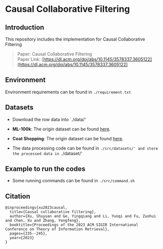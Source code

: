 # Causal Collaborative Filtering

## Introduction
This repository includes the implementation for Causal Collaborative Filtering

> Paper: Causal Collaborative Filtering <br>
> Paper Link: [https://dl.acm.org/doi/abs/10.1145/3578337.3605122](https://dl.acm.org/doi/abs/10.1145/3578337.3605122)

## Environment

Environment requirements can be found in `./requirement.txt`

## Datasets
- Download the row data into `./data/'
  
- **ML-100k**: The origin dataset can be found [here](https://grouplens.org/datasets/movielens/100k/). 

- **Coat Shopping**: The origin dataset can be found [here](https://www.cs.cornell.edu/~schnabts/mnar/).

- The data processing code can be found in `./src/datasets/' and store the processed data in `./dataset/'

## Example to run the codes

- Some running commands can be found in `./src/command.sh`

## Citation

```
@inproceedings{xu2023causal,
  title={Causal collaborative filtering},
  author={Xu, Shuyuan and Ge, Yingqiang and Li, Yunqi and Fu, Zuohui and Chen, Xu and Zhang, Yongfeng},
  booktitle={Proceedings of the 2023 ACM SIGIR International Conference on Theory of Information Retrieval},
  pages={235--245},
  year={2023}
}
```
